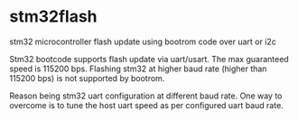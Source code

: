 # stm32flash
stm32 microcontroller flash update using bootrom code over uart or i2c

Stm32 bootcode supports flash update via uart/usart.
The max guaranteed speed is 115200 bps. Flashing stm32 at higher baud rate (higher than 115200 bps) is not supported by bootrom.

Reason being stm32 uart configuration at different baud rate. One way to overcome is to tune the host uart speed as per configured uart baud
rate.
